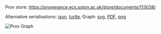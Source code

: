
Prov store: https://provenance.ecs.soton.ac.uk/store/documents/113038/

Alternative serialisations: [json](https://provenance.ecs.soton.ac.uk/store/documents/113038.json), [turtle](https://provenance.ecs.soton.ac.uk/store/documents/113038.ttl),
Graph: [svg](https://provenance.ecs.soton.ac.uk/store/documents/113038.svg), [PDF](https://provenance.ecs.soton.ac.uk/store/documents/113038.pdf), [png](https://provenance.ecs.soton.ac.uk/store/documents/113038.png)

![Prov Graph](https://provenance.ecs.soton.ac.uk/store/documents/113038.png)

        